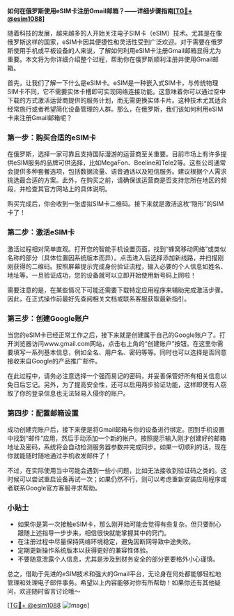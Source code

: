 **如何在俄罗斯使用eSIM卡注册Gmail邮箱？——详细步骤指南[[TG💪+ @esim1088](https://t.me/s/esim1088)]**

随着科技的发展，越来越多的人开始关注电子SIM卡（eSIM）技术。尤其是在像俄罗斯这样的国家，eSIM卡因其便捷性和灵活性受到广泛欢迎。对于需要在俄罗斯使用手机或平板设备的人来说，了解如何利用eSIM卡注册Gmail邮箱显得尤为重要。本文将为你详细介绍整个过程，帮助你在俄罗斯顺利注册并使用Gmail邮箱。

首先，让我们了解一下什么是eSIM卡。eSIM是一种嵌入式SIM卡，与传统物理SIM卡不同，它不需要实体卡槽即可实现网络连接功能。这意味着你可以通过空中下载的方式激活运营商提供的服务计划，而无需更换实体卡片。这种技术尤其适合经常旅行或者希望简化设备管理的人群。那么，在俄罗斯，我们该如何利用eSIM卡来注册Gmail邮箱呢？

### 第一步：购买合适的eSIM卡

在俄罗斯，选择一家可靠且支持国际漫游的运营商至关重要。目前市场上有许多提供eSIM服务的品牌可供选择，比如MegaFon、Beeline和Tele2等。这些公司通常会提供多种套餐选项，包括数据流量、语音通话以及短信服务。建议根据个人需求挑选最合适的方案。此外，在购买之前，请确保该运营商是否支持您所在地区的频段，并检查其官方网站上的具体说明。

购买完成后，你会收到一张虚拟SIM卡二维码。接下来就是激活这枚“隐形”的SIM卡了！

### 第二步：激活eSIM卡

激活过程相对简单直观。打开您的智能手机设置页面，找到“蜂窝移动网络”或类似名称的部分（具体位置因系统版本而异）。点击进入后选择添加新线路，并扫描刚刚获得的二维码。按照屏幕提示完成身份验证流程，输入必要的个人信息如姓名、地址等。一旦验证成功，您的设备就可以立即开始使用新号码上网啦！

需要注意的是，在某些情况下可能还需要下载特定应用程序来辅助完成激活步骤。因此，在正式操作前最好先查阅相关文档或联系客服获取最新指引。

### 第三步：创建Google账户

当您的eSIM卡已经正常工作之后，接下来就是创建属于自己的Google账户了。打开浏览器访问www.gmail.com网站，点击右上角的“创建账户”按钮。在这里你需要填写一系列基本信息，例如全名、用户名、密码等等。同时也可以选择是否同意接收来自Google的产品推广邮件。

在此过程中，请务必注意选择一个强而易记的密码，并妥善保管好所有相关信息以免日后忘记。另外，为了提高安全性，还可以启用两步验证功能，这样即使有人窃取了你的登录信息也无法轻易入侵你的账户。

### 第四步：配置邮箱设置

成功创建完账户后，接下来便是将Gmail邮箱与你的设备进行绑定。回到手机设置中找到“邮件”应用，然后手动添加一个新的帐户。按照提示输入刚才创建好的邮箱地址及密码，系统将会自动检测服务器参数并完成同步。如果一切顺利的话，现在你就能随时随地通过手机收发邮件了！

不过，在实际使用当中可能会遇到一些小问题，比如无法接收到验证码之类的。这时候可以尝试重启设备再试一次；如果仍然不行，则可以考虑重新安装应用程序或者联系Google官方客服寻求帮助。

### 小贴士

- 如果你是第一次接触eSIM卡，那么刚开始可能会觉得有些复杂。但只要耐心跟随上述指导一步步来，相信很快就能掌握其中的窍门。
- 在注册过程中尽量保持网络环境稳定，避免因断网导致中途失败。
- 定期更新操作系统版本以获得更好的兼容性体验。
- 不要随意泄露个人信息，尤其是涉及到财务安全的部分更要格外小心谨慎。

总之，借助于先进的eSIM技术和强大的Gmail平台，无论身在何处都能够轻松地管理和处理电子邮件事务。希望以上内容能够对你有所帮助！如果你还有其他疑问，欢迎随时留言讨论哦～

[[TG💪+ @esim1088](https://t.me/s/esim1088) ![Image](https://i.postimg.cc/4NQfJmqS/Snipaste-2025-05-13-00-14-12.png)]